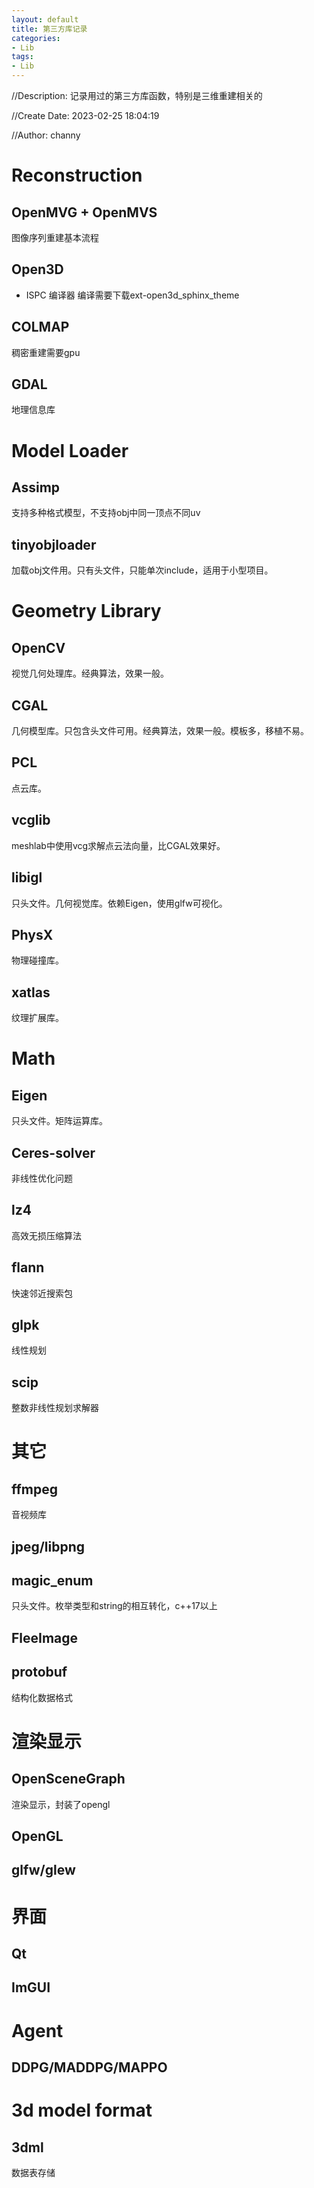 ```yaml
---
layout: default
title: 第三方库记录
categories:
- Lib
tags:
- Lib
---
```

//Description: 记录用过的第三方库函数，特别是三维重建相关的

//Create Date: 2023-02-25 18:04:19

//Author: channy

# Reconstruction
## OpenMVG + OpenMVS
图像序列重建基本流程
## Open3D
* ISPC 编译器
编译需要下载ext-open3d_sphinx_theme
## COLMAP
稠密重建需要gpu
## GDAL
地理信息库

# Model Loader
## Assimp 
支持多种格式模型，不支持obj中同一顶点不同uv
## tinyobjloader
加载obj文件用。只有头文件，只能单次include，适用于小型项目。

# Geometry Library
## OpenCV
视觉几何处理库。经典算法，效果一般。
## CGAL
几何模型库。只包含头文件可用。经典算法，效果一般。模板多，移植不易。
## PCL 
点云库。
## vcglib
meshlab中使用vcg求解点云法向量，比CGAL效果好。
## libigl
只头文件。几何视觉库。依赖Eigen，使用glfw可视化。
## PhysX
物理碰撞库。
## xatlas 
纹理扩展库。

# Math
## Eigen
只头文件。矩阵运算库。
## Ceres-solver
非线性优化问题
## lz4
高效无损压缩算法
## flann
快速邻近搜索包
## glpk
线性规划
## scip
整数非线性规划求解器

# 其它
## ffmpeg
音视频库
## jpeg/libpng  
## magic_enum
只头文件。枚举类型和string的相互转化，c++17以上
## FleeImage
## protobuf
结构化数据格式

# 渲染显示
## OpenSceneGraph
渲染显示，封装了opengl
## OpenGL
## glfw/glew

# 界面
## Qt
## ImGUI

# Agent
## DDPG/MADDPG/MAPPO

# 3d model format
## 3dml 
数据表存储
